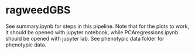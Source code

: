 # ragweedGBS

See summary.ipynb for steps in this pipeline. Note that for the plots to work, it should be opened with jupyter notebook, while PCAregressions.ipynb should be opened with jupyter lab. See phenotypic data folder for phenotypic data.
